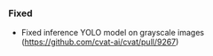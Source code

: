 ### Fixed

- Fixed inference YOLO model on grayscale images
  (<https://github.com/cvat-ai/cvat/pull/9267>)
